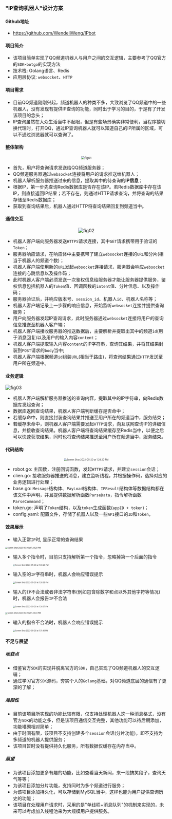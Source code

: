 ### "IP查询机器人"设计方案

#### Github地址

+ https://github.com/WendellWeng/IPbot

#### 项目简介

+ 该项目简单实现了QQ频道机器人与用户之间的交互逻辑，主要参考了QQ官方的`SDK`-`botgo`的实现方法
+ 技术栈: Golang语言、Redis
+ 应用层协议: `websocket`、`HTTP`

#### 项目需求

+ 目前QQ频道刚刚兴起，频道机器人的种类不多，大致浏览了QQ频道中的一些机器人，没有发现有提供IP查询的功能，同时出于学习的目的，于是有了开发该项目的念头；
+ IP查询虽然在大众生活当中不起眼，但是有些场景确实非常便利，当程序猿切换代理时，打开QQ，通过IP查询机器人就可以知道自己的IP所属的区域，可以不通过浏览器就可以查询了。

#### 整体架构

<div align="center">  <img src="https://tva1.sinaimg.cn/large/e6c9d24egy1h2etr01ejzj20r00esjsf.jpg" alt="fig01" style="zoom:67%;" /> </div>

+ 首先，用户将查询请求发送给QQ频道服务器；
+ QQ频道服务器通过`websocket`连接将用户的请求推送给机器人；
+ 机器人解析服务器推送过来的信息，提取其中的待查询的**IP信息**；
+ 根据IP，第一步先查询Redis数据库是否存在该IP。若Redis数据库中存在该IP，则直接返回IP结果；若不存在，则通过HTTP请求查询，并将查询的结果存储至Redis数据库；
+ 获取到查询结果后，机器人通过HTTP将查询结果回复到频道当中。

#### 通信交互

<div align="center"> <img src="https://tva1.sinaimg.cn/large/e6c9d24egy1h2etr3dsb7j20jr0fvgmb.jpg" alt="fig02"  /> </div>

+ 机器人客户端向服务器发送`HTTPS`请求连接，其中`GET`请求携带用于验证的`Token`；
+ 服务器响应请求，在响应体中主要携带了建立`websocket`连接的`URL`和分片(相当于机器人的频道个数)；
+ 机器人客户端使用新的`URL`发起`websocket`连接请求，服务器会响应`websocket`连接的心跳信息以及操作码；
+ 此时机器人客户端必须发送一次鉴权信息给服务器才能让服务器提供服务，鉴权信息包括机器人的`Token`值、回调函数的`intent`值、分片信息、以及操作码；
+ 服务器验证后，并响应版本号、`session_id`、机器人`id`、机器人名称等；
+ 机器人客户端记录上一步骤的响应信息，开始监听`websocket`连接并提供查询服务；
+ 用户向服务器发起IP查询请求，此时服务器通过`websocket`连接将用户的查询信息推送至机器人客户端；
+ 机器人客户端接收服务器的推送数据后，主要解析并提取出其中的频道`id`(用于消息回复)以及用户的输入内容`content`；
+ 机器人客户端提取输入内容`content`的IP字符串，查询其结果，并将其结果封装到`POST`请求的`body`当中;
+ 机器人客户端根据频道`id`组装`URL`(相当于路由)，将查询结果通过`HTTP`发送至用户所在频道中。

#### 业务逻辑

![fig03](https://tva1.sinaimg.cn/large/e6c9d24egy1h2etr724s6j214b0f1t9v.jpg)

+ 机器人客户端解析服务器推送的查询内容，提取其中的IP字符串，向Redis数据库发起查询；
+ 数据库返回查询结果，机器人客户端判断缓存是否命中；
+ 若缓存命中，则直接封装查询结果并推送至用户所在的频道当中，服务结束；
+ 若缓存未命中，则机器人客户端需要发起`HTTP`请求，向互联网查询IP的详细信息，并接收查询结果。机器人客户端将查询结果缓存至Redis当中，以便之后可以快速获取结果，同时也将查询结果推送至用户所在频道当中，服务结束。

#### 代码结构

<div align="center"> <img src="https://tva1.sinaimg.cn/large/e6c9d24egy1h2etrhodv8j206h0aojrg.jpg" alt="Screen Shot 2022-05-20 at 1.28.20 PM" style="zoom:50%;" /> </div>

+ robot.go: 主函数，注册回调函数，发起`HTTPS`请求，并建立`session`会话；
+ clien.go: 接收服务器推送的消息，建立监听线程，并根据操作码，选择对应的业务逻辑进行处理；
+ base.go: `Message`结构体、`PayLoad`结构体、`IPResult`结构体等数据结构都在该文件中声明，并且提供数据解析函数`ParseData`，指令解析函数`ParseCommand`；
+ token.go: 声明了`Token`结构，以及`token`生成函数(`appID + token`)；
+ config.yaml: 配置文件，存储了机器人以及一些`API`接口的`ID`和`Token`，

#### 效果展示

+ 输入正常`IP`时, 显示正常的查询结果

<img src="https://tva1.sinaimg.cn/large/e6c9d24egy1h2etrkwd6aj20ja0jqjsr.jpg" alt="Screen Shot 2022-05-20 at 1.28.20 PM" style="zoom:40%;" />

+ 输入多个指令时，目前只支持解析第一个指令，忽略掉第一个后面的指令

  <img src="https://tva1.sinaimg.cn/large/e6c9d24egy1h2etrogyizj20ja0ksabq.jpg" alt="Screen Shot 2022-05-20 at 1.28.48 PM" style="zoom:40%;" />

+ 输入空的`IP`字符串时，机器人会响应错误提示

  <img src="https://tva1.sinaimg.cn/large/e6c9d24egy1h2etrrg9tuj20ja0fygmu.jpg" alt="Screen Shot 2022-05-20 at 1.28.39 PM" style="zoom:40%;" />

+ 输入的`IP`不合法或者非法字符串(例如包含除数字和点以外其他字符等情况)时，机器人会报告`IP`不合法

  <img src="https://tva1.sinaimg.cn/large/e6c9d24egy1h2etrueyzoj20ja0eoq3y.jpg" alt="Screen Shot 2022-05-20 at 1.28.57 PM" style="zoom:40%;" />



<img src="https://tva1.sinaimg.cn/large/e6c9d24egy1h2etrx69cjj20ja0fyab6.jpg" alt="Screen Shot 2022-05-20 at 1.28.33 PM" style="zoom:40%;" />



+ 输入的指令不合法时，机器人会响应错误提示

  <img src="https://tva1.sinaimg.cn/large/e6c9d24egy1h2ets0mxgwj20ja0g475d.jpg" alt="Screen Shot 2022-05-20 at 1.31.45 PM" style="zoom:40%;" />

#### 不足与展望

##### 收获点

+ 借鉴官方`SDK`的实现并脱离官方的`SDK`，自己实现了QQ频道机器人的交互逻辑；
+ 通过学习官方`SDK`源码，夯实个人的`Golang`基础，对QQ频道底层的通信有了更深的了解；

##### 局限性

+ 目前该项目所实现的功能比较有限，仅支持处理机器人这一种消息格式，没有官方`SDK`的功能之多，但是该项目通信交互完整，其他功能可以待后期添加，功能堆砌相对简单；
+ 由于时间有限，该项目不支持创建多个`session`会话(分片功能)，即不支持为多频道的机器人提供服务；
+ 该项目暂时没有提供持久化服务，所有数据仅缓存在内存当中。

##### 展望

+ 为该项目添加更多有趣的功能，比如查看当天新闻，来一段搞笑段子，查询天气等等；
+ 为该项目添加分片功能，支持同时为多个频道进行服务；
+ 为该项目添加持久化，可以存储到MySQL当中，这样也能为用户提供查询历史的功能；
+ 该项目在处理用户请求时，采用的是"单线程+消息队列"的机制来实现的，未来可以考虑加入线程池来为大规模用户提供服务。